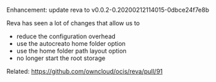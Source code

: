 Enhancement: update reva to v0.0.2-0.20200212114015-0dbce24f7e8b

Reva has seen a lot of changes that allow us to
- reduce the configuration overhead
- use the autocreato home folder option
- use the home folder path layout option
- no longer start the root storage

Related: https://github.com/owncloud/ocis/reva/pull/91

